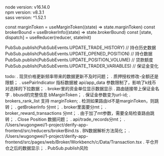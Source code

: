node version: v16.14.0\
npm version: v8.3.1\
sass version: ^1.52.1


const marginToken = useMarginToken((state) => state.marginToken)
const brokerBound = useBrokerInfo((state) => state.brokerBound)
const [state, dispatch] = useReducer(reducer, stateInit)

PubSub.publish(PubSubEvents.UPDATE_TRADE_HISTORY)   // 持仓历史数据
PubSub.publish(PubSubEvents.UPDATE_OPENED_POSITION) // 持仓数据
PubSub.publish(PubSubEvents.UPDATE_POSITION_VOLUME) // 贷款额度
PubSub.publish(PubSubEvents.UPDATE_TRADER_VARIABLES) // 保证金变化


todo:
. 现货价格更新频率带来的数据更新不及时问题；
. 质押授权修改-全额还是限额；
. usePairIndicator 指标数据被 api/app_data 参数限制了，影响了k线币对选择的下拉数据；
. broker里的资金单位显示数据显示
. 路由链接带上保证金名字
. bbusd的完整信息 bMarginToken；
. 保证金参数变为url-id;
. brokers_rank_list 支持 marginToken;
. 检测如果路由id不是marginToken，则跳转；
. getBrokerInfo 分mt；
. broker里面要分mt；
. broker_reward_transactions 分mt；
. 由于加了mt参数，需要全局检查路由跳转；
. Close Position 数据问题；
. api/trade_records分mt；
. /Users/wugongwei/1-project/derify-app-frontend/src/reducers/brokerBind.ts 
. BN数据解析方法简化；
. /Users/wugongwei/1-project/derify-app-frontend/src/pages/web/Broker/Workbench/c/Data/Transaction.tsx
. 平仓开仓之后的数据显示；
. PubSub.publish风险